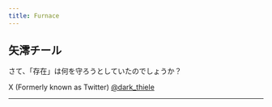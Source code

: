 ```yaml
---
title: Furnace
---
```


## 矢澪チール

さて、「存在」は何を守ろうとしていたのでしょうか？

X (Formerly known as Twitter) [@dark_thiele](https://twitter.com/dark_thiele)

---
